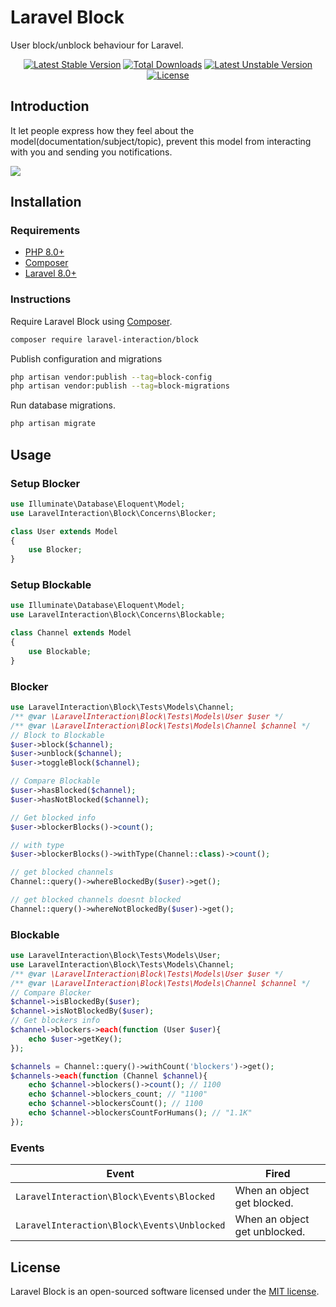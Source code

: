 # Laravel Block

User block/unblock behaviour for Laravel.

<p align="center">
<a href="https://packagist.org/packages/laravel-interaction/block"><img src="https://poser.pugx.org/laravel-interaction/block/v/stable.svg" alt="Latest Stable Version"></a>
<a href="https://packagist.org/packages/laravel-interaction/block"><img src="https://poser.pugx.org/laravel-interaction/block/downloads" alt="Total Downloads"></a>
<a href="https://packagist.org/packages/laravel-interaction/block"><img src="https://poser.pugx.org/laravel-interaction/block/v/unstable.svg" alt="Latest Unstable Version"></a>
<a href="https://packagist.org/packages/laravel-interaction/block"><img src="https://poser.pugx.org/laravel-interaction/block/license" alt="License"></a>
</p>

## Introduction

It let people express how they feel about the model(documentation/subject/topic), prevent this model from interacting with you and sending you notifications.

![](https://img.shields.io/badge/%F0%9F%9A%A7-1.2k-green?style=social)

## Installation

### Requirements

- [PHP 8.0+](https://php.net/releases/)
- [Composer](https://getcomposer.org)
- [Laravel 8.0+](https://laravel.com/docs/releases)

### Instructions

Require Laravel Block using [Composer](https://getcomposer.org).

```bash
composer require laravel-interaction/block
```

Publish configuration and migrations

```bash
php artisan vendor:publish --tag=block-config
php artisan vendor:publish --tag=block-migrations
```

Run database migrations.

```bash
php artisan migrate
```

## Usage

### Setup Blocker

```php
use Illuminate\Database\Eloquent\Model;
use LaravelInteraction\Block\Concerns\Blocker;

class User extends Model
{
    use Blocker;
}
```

### Setup Blockable

```php
use Illuminate\Database\Eloquent\Model;
use LaravelInteraction\Block\Concerns\Blockable;

class Channel extends Model
{
    use Blockable;
}
```

### Blocker

```php
use LaravelInteraction\Block\Tests\Models\Channel;
/** @var \LaravelInteraction\Block\Tests\Models\User $user */
/** @var \LaravelInteraction\Block\Tests\Models\Channel $channel */
// Block to Blockable
$user->block($channel);
$user->unblock($channel);
$user->toggleBlock($channel);

// Compare Blockable
$user->hasBlocked($channel);
$user->hasNotBlocked($channel);

// Get blocked info
$user->blockerBlocks()->count(); 

// with type
$user->blockerBlocks()->withType(Channel::class)->count(); 

// get blocked channels
Channel::query()->whereBlockedBy($user)->get();

// get blocked channels doesnt blocked
Channel::query()->whereNotBlockedBy($user)->get();
```

### Blockable

```php
use LaravelInteraction\Block\Tests\Models\User;
use LaravelInteraction\Block\Tests\Models\Channel;
/** @var \LaravelInteraction\Block\Tests\Models\User $user */
/** @var \LaravelInteraction\Block\Tests\Models\Channel $channel */
// Compare Blocker
$channel->isBlockedBy($user); 
$channel->isNotBlockedBy($user);
// Get blockers info
$channel->blockers->each(function (User $user){
    echo $user->getKey();
});

$channels = Channel::query()->withCount('blockers')->get();
$channels->each(function (Channel $channel){
    echo $channel->blockers()->count(); // 1100
    echo $channel->blockers_count; // "1100"
    echo $channel->blockersCount(); // 1100
    echo $channel->blockersCountForHumans(); // "1.1K"
});
```

### Events

| Event | Fired |
| --- | --- |
| `LaravelInteraction\Block\Events\Blocked` | When an object get blocked. |
| `LaravelInteraction\Block\Events\Unblocked` | When an object get unblocked. |

## License

Laravel Block is an open-sourced software licensed under the [MIT license](LICENSE).
